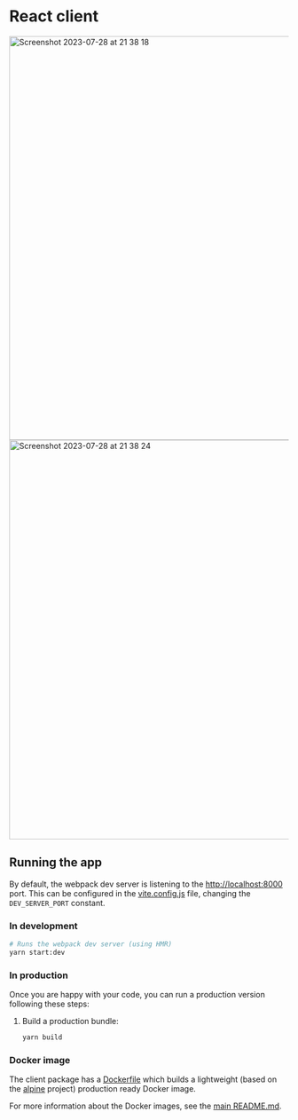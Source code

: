 # React client

<img width="728" alt="Screenshot 2023-07-28 at 21 38 18" src="https://github.com/CitronBaBa/demo-fullstack-monoRepo/assets/47417423/5251cab9-2dee-42e8-9141-98d583f51e0b">
<img width="720" alt="Screenshot 2023-07-28 at 21 38 24" src="https://github.com/CitronBaBa/demo-fullstack-monoRepo/assets/47417423/2135350f-46d9-469c-9afc-3fa58836c05e">


## Running the app

By default, the webpack dev server is listening to the [http://localhost:8000](http://localhost:8000) port. This can be configured in the [vite.config.js](./vite.config.js) file, changing the `DEV_SERVER_PORT` constant.

### In development

```sh
# Runs the webpack dev server (using HMR)
yarn start:dev
```

### In production

Once you are happy with your code, you can run a production version following these steps:

1. Build a production bundle:

   ```sh
   yarn build
   ```

### Docker image

The client package has a [Dockerfile](./Dockerfile) which builds a lightweight (based on the [alpine](https://alpinelinux.org/) project) production ready Docker image.

For more information about the Docker images, see the [main README.md](../../README.md#docker-images).
